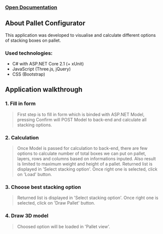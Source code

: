 ### [Open Documentation](https://github.com/arekp09/Pallet-Configurator/wiki/0.-Documentation)

<div class="extra-margin">
    <div class="panel panel-primary">
        <div class="panel-heading">
            <div class="panel-title">
                <h2>About Pallet Configurator</h2>
            </div>
        </div>
        <div class="panel-body">
            <p class="lead">This application was developed to visualise and calculate different options of stacking boxes on pallet.</p>
            <h3>Used technologies:</h3>
            <ul>
                <li>C# with ASP.NET Core 2.1 (+ xUnit)</li>
                <li>JavaScript (Three.js, jQuery)</li>
                <li>CSS (Bootstrap)</li>
            </ul>
            <h2>Application walkthrough</h2>
            <h3>1. Fill in form</h3>
            <blockquote>
                <p>
                    First step is to fill in form which is binded with ASP.NET Model, pressing Confirm will POST Model to back-end
                    and calculate all stacking options.
                </p>
            </blockquote>
            <h3>2. Calculation</h3>
            <blockquote>
                <p>
                    Once Model is passed for calculation to back-end,
                    there are few options to calculate number of total boxes we can put on pallet, layers, rows and columns
                    based on informations inputed. Also result is limited to maximum weight and height of a pallet.
                    Returned list is displayed in 'Select stacking option'. Once right one is selected, click on 'Load' button.
                </p>
            </blockquote>
            <h3>3. Choose best stacking option</h3>
            <blockquote>
                <p>
                    Returned list is displayed in 'Select stacking option'. Once right one is selected, click on 'Draw Pallet' button.
                </p>
            </blockquote>
            <h3>4. Draw 3D model</h3>
            <blockquote>
                <p>
                    Choosed option will be loaded in 'Pallet view'.
                </p>
            </blockquote>
        </div>
    </div>
</div>